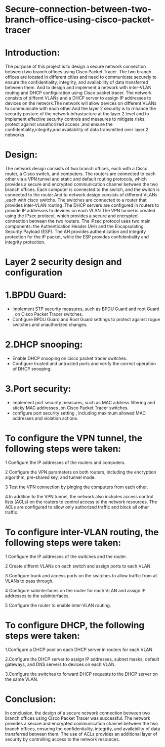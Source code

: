 # Secure-connection-between-two-branch-office-using-cisco-packet-tracer
# Introduction:
The purpose of this project is to design a secure network connection between two branch offices using Cisco Packet Tracer. The two branch offices are located in different cities and need to communicate securely to ensure the confidentiality, integrity, and availability of data transferred between them. And to design and implement a network with inter-VLAN routing and DHCP configuration using Cisco packet tracer. The network consists of differnt  VLANs and a DHCP server to assign IP addresses to devices on the network.The network will allow devices on different VLANs to communicate with each other.And the layer 2 security is to rnhance the security posture of the network infrastucture at the layer 2 level and to implement effective security controls and measures to mitigate risks, protect against unauthorized access ,and ensure the confidentiality,integrity,and availability of data transmitted over layer 2 networks .
 # Design:
The network design consists of two branch offices, each with a Cisco router, a Cisco switch, and  computers. The routers are connected to each other via a VPN tunnel and static and default routing protocols, which provides a secure and encrypted communication channel between the two branch offices. Each computer is connected to the switch, and the switch is connected to the router.And to network design consists of different VLANs ,each with cisco switchs. The switches are connected to a router that provides inter-VLAN routing .The DHCP servers are configured in routers to provide IP addresses to devices on each VLAN
The VPN tunnel is created using the IPsec protocol, which provides a secure and encrypted connection between the two routers. The IPsec protocol uses two main components: the Authentication Header (AH) and the Encapsulating Security Payload (ESP). The AH provides authentication and integrity protection for the IP packet, while the ESP provides confidentiality and integrity protection.
# Layer 2 security design and configuration
# 1.BPDU Guard:
 * Implement STP security measures, such as BPDU Guard and root Guard , on Cisco Packet Tracer switches.
 * Configure BPDU Guard and Root Guard settings to protect against rogue switches and unauthorized changes.

# 2.DHCP snooping:
 * Enable DHCP snooping on cisco packet tracer switches.
 * Configure trusted and untrusted ports and verify the correct operation of DHCP snooping.
# 3.Port security:
 * Implement port security measures, such as MAC address filtering and sticky MAC addresses ,on Cisco Packet Tracer switches.
 * configure port security setting , including maximum allowed MAC addresses and violation actions.
 
# To configure the VPN tunnel, the following steps were taken:
 1 Configure the IP addresses of the routers and computers.
 
 2 Configure the VPN parameters on both routers, including the encryption algorithm, pre-shared key, and tunnel mode.
 
 3 Test the VPN connection by pinging the computers from each other.
 
 4.In addition to the VPN tunnel, the network also includes access control lists (ACLs) on the routers to control access to the network resources. The ACLs are configured to allow only authorized traffic and block all other traffic.
 # To configure inter-VLAN routing, the following steps were taken:
 
 1 Configure the IP addresses of the switches and the router.
 
 2 Create differnt  VLANs on each switch and assign ports to each VLAN.
 
 3 Configure trunk and access ports on the switches to allow traffic from all VLANs to pass through.
 
 4 Configure subinterfaces on the router for each VLAN and assign IP addresses to the subinterfaces.
 
 5 Configure the router to enable inter-VLAN routing.
 
 # To configure DHCP, the following steps were taken:
 1.Configure a DHCP pool on each DHCP server in routers for each VLAN.
 
 2.Configure the DHCP server to assign IP addresses, subnet masks, default gateways, and DNS servers to devices on each VLAN.
 
 3.Configure the switches to forward DHCP requests to the DHCP server on the same VLAN.
# Conclusion:
In conclusion, the design of a secure network connection between two branch offices using Cisco Packet Tracer was successful. The network provides a secure and encrypted communication channel between the two branch offices, ensuring the confidentiality, integrity, and availability of data transferred between them. The use of ACLs provides an additional layer of security by controlling access to the network resources.

 

